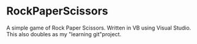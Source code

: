 # RockPaperScissors
A simple game of Rock Paper Scissors.  Written in VB using Visual Studio.  This also doubles as my "learning git"project.
